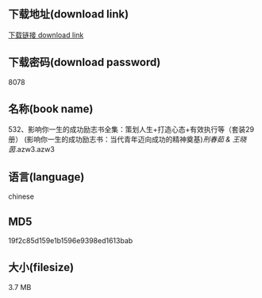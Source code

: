 ## 下载地址(download link)
[下载链接 download link](https://voluble-croquembouche-d321dc.netlify.app/?s=532%E3%80%81%E5%BD%B1%E5%93%8D%E4%BD%A0%E4%B8%80%E7%94%9F%E7%9A%84%E6%88%90%E5%8A%9F%E5%8A%B1%E5%BF%97%E4%B9%A6%E5%85%A8%E9%9B%86%EF%BC%9A%E7%AD%96%E5%88%92%E4%BA%BA%E7%94%9F%2B%E6%89%93%E9%80%A0%E5%BF%83%E6%80%81%2B%E6%9C%89%E6%95%88%E6%89%A7%E8%A1%8C%E7%AD%89%EF%BC%88%E5%A5%97%E8%A3%8529%E5%86%8C%EF%BC%89+%28%E5%BD%B1%E5%93%8D%E4%BD%A0%E4%B8%80%E7%94%9F%E7%9A%84%E6%88%90%E5%8A%9F%E5%8A%B1%E5%BF%97%E4%B9%A6%EF%BC%9A%E5%BD%93%E4%BB%A3%E9%9D%92%E5%B9%B4%E8%BF%88%E5%90%91%E6%88%90%E5%8A%9F%E7%9A%84%E7%B2%BE%E7%A5%9E%E5%A5%A0%E5%9F%BA%29_%E5%88%91%E6%98%A5%E8%8C%B9+%26+%E7%8E%8B%E6%99%93%E8%8C%B5_.azw3)

## 下载密码(download password)
8078

## 名称(book name)
532、影响你一生的成功励志书全集：策划人生+打造心态+有效执行等（套装29册） (影响你一生的成功励志书：当代青年迈向成功的精神奠基)_刑春茹 & 王晓茵_.azw3.azw3

## 语言(language)
chinese

## MD5
19f2c85d159e1b1596e9398ed1613bab

## 大小(filesize)
3.7 MB
